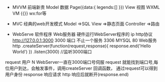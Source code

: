 - MVVM  前端新贵
Model 数据  Page({data:{
    legends:[]
}})
View 视图
WXML
VM {{}} wx:for等

- MVC 经典的web开发模式
Model =>SQL
View =>静态页面
Controller =>路由

- WebServe  软件程序
Web服务器 硬件运行WebServer程序的
ip http协议
http://127.0.0.1:3000
3000 端口 不止一个服务
3306 MYSQL
80 Web服务
http
    .createServer(function(request,response){
        response.end('Hello World')
    })
    .listen(3000) //监听3000端口

request 用户 N WebServer一直在3000端口号伺服
request 就能找到端口号,每位用户到达，会触发事件，调用createServer 回调函数， 通过request可以得到用户身份
response 响应请求  http 响应后就断开(response.end)
